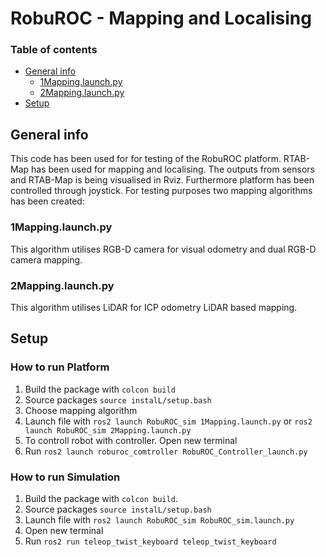 # RobuROC - Mapping and Localising
### Table of contents
- [General info](#p1)
    - [1Mapping.launch.py](#p1.1)
    - [2Mapping.launch.py](#p1.2)
- [Setup](#p2)

## General info <a name="p1">
This code has been used for for testing of the RobuROC platform.
RTAB-Map has been used for mapping and localising. The outputs from sensors and RTAB-Map is being visualised in Rviz.
Furthermore platform has been controlled through joystick.
For testing purposes two mapping algorithms has been created:

### 1Mapping.launch.py <a name="p1.1">
This algorithm utilises RGB-D camera for visual odometry and dual RGB-D camera mapping.

### 2Mapping.launch.py <a name="p1.2">
This algorithm utilises LiDAR for ICP odometry LiDAR based mapping.

## Setup <a name="p2">
### How to run Platform
1. Build the package with `colcon build`
2. Source packages `source instalL/setup.bash`
3. Choose mapping algorithm
4. Launch file with `ros2 launch RobuROC_sim 1Mapping.launch.py` or `ros2 launch RobuROC_sim 2Mapping.launch.py`
5. To controll robot with controller. Open new terminal
6. Run `ros2 launch roburoc_comtroller RobuROC_Controller_launch.py`

### How to run Simulation
1. Build the package with `colcon build`.
2. Source packages `source instalL/setup.bash`
3. Launch file with `ros2 launch RobuROC_sim RobuROC_sim.launch.py`
4. Open new terminal
5. Run `ros2 run teleop_twist_keyboard teleop_twist_keyboard`